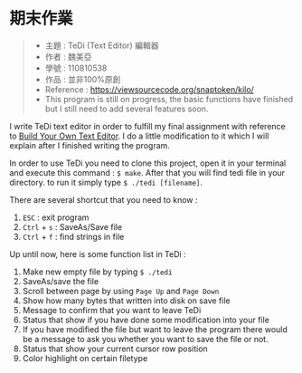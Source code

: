 期末作業
=======
> * 主題 : TeDi (Text Editor) 編輯器
> * 作者 : 魏美亞
> * 學號 : 110810538
> * 作品 : 並非100%原創
> * Reference : https://viewsourcecode.org/snaptoken/kilo/
> * This program is still on progress, the basic functions have finished but I still need to add several features soon.

I write TeDi text editor in order to fulfill my final assignment with reference to [Build Your Own Text Editor](https://viewsourcecode.org/snaptoken/kilo/). I do a little modification to it which I will explain after I finished writing the program.

In order to use TeDi you need to clone this project, open it in your terminal and execute this command : `$ make`. After that you will find tedi file in your directory. to run it simply type `$ ./tedi [filename]`.

There are several shortcut that you need to know :
1. `ESC` : exit program
2. `Ctrl` + `s` : SaveAs/Save file
3. `Ctrl` + `f` : find strings in file

Up until now, here is some function list in TeDi :
1. Make new empty file by typing `$ ./tedi`
2. SaveAs/save the file
3. Scroll between page by using `Page Up` and `Page Down`
4. Show how many bytes that written into disk on save file
5. Message to confirm that you want to leave TeDi
6. Status that show if you have done some modification into your file
7. If you have modified the file but want to leave the program there would be a message to ask you whether you want to save the file or not.
8. Status that show your current cursor row position
9. Color highlight on certain filetype